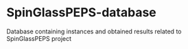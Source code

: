 # SpinGlassPEPS-database
Database containing instances and obtained results related to SpinGlassPEPS project
